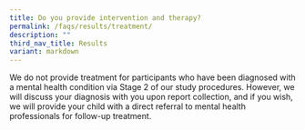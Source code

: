 ```yaml
---
title: Do you provide intervention and therapy?
permalink: /faqs/results/treatment/
description: ""
third_nav_title: Results
variant: markdown
---
```

We do not provide treatment for participants who have been diagnosed with a mental health condition via Stage 2 of our study procedures. However, we will discuss your diagnosis with you upon report collection, and if you wish, we will provide your child with a direct referral to mental health professionals for follow-up treatment.
